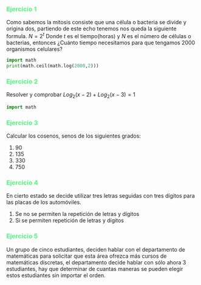 ### <span style="color:#50fa7b;">Ejercicio 1</span>
Como sabemos la mitosis consiste que una célula o bacteria se divide y origina dos, partiendo de este echo tenemos nos queda la siguiente formula.
$N=2^t$
Donde $t$ es el tiempo(horas) y $N$ es el número de células o bacterias, entonces ¿Cuánto tiempo
necesitamos para que tengamos 2000 organismos celulares?
```python
import math
print(math.ceil(math.log(2000,2)))
```

### <span style="color:#50fa7b;">Ejercicio 2</span>
Resolver y comprobar $Log_2(x-2)+Log_2(x-3)=1$
```python
import math

```

### <span style="color:#50fa7b;">Ejercicio 3</span>
Calcular los cosenos, senos de los siguientes grados:
1. 90
2. 135
3. 330
4. 750

### <span style="color:#50fa7b;">Ejercicio 4</span>
En cierto estado se decide utilizar tres letras seguidas con tres dígitos para las placas de los
automóviles.
1. Se no se permiten la repetición de letras y dígitos
2. Si se permiten repetición de letras y dígitos

### <span style="color:#50fa7b;">Ejercicio 5</span>
Un grupo de cinco estudiantes, deciden hablar con el departamento de matemáticas para
solicitar que esta área ofrezca más cursos de matemáticas discretas, el departamento decide
hablar con sólo ahora 3 estudiantes, hay que determinar de cuantas maneras se pueden elegir
estos estudiantes sin importar el orden.